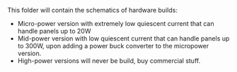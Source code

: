 This folder will contain the schematics of hardware builds:
- Micro-power version with extremely low quiescent current that can handle panels up to 20W 
- Mid-power version with low quiescent current that can handle panels up to 300W, upon adding a power buck converter to the micropower version.
- High-power versions will never be build, buy commercial stuff.
